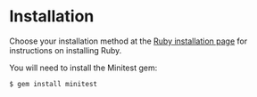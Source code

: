 # Installation

Choose your installation method at the [Ruby installation page](https://www.ruby-lang.org/en/documentation/installation/) for instructions on installing Ruby.

You will need to install the Minitest gem:

```bash
$ gem install minitest
```
